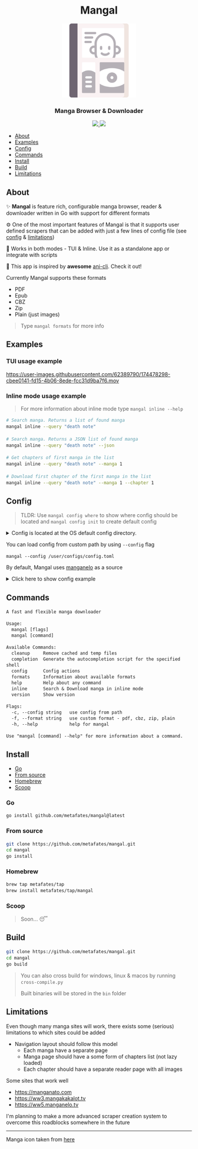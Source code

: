 <h1 align="center">Mangal</h1>
<p align="center">
    <img width="200" src="assets/manga.png" alt="logo">
</p>

<h3 align="center">Manga Browser & Downloader</h3>

<p align="center">
  <a href="https://goreportcard.com/report/github.com/metafates/mangal">
    <img src="https://goreportcard.com/badge/github.com/metafates/mangal">
  </a>

  <a href="https://opensource.org/licenses/MIT">
    <img src="https://img.shields.io/badge/License-MIT-yellow.svg">
  </a>
</p>


- [About](#about)
- [Examples](#examples)
- [Config](#config)
- [Commands](#commands)
- [Install](#install)
- [Build](#build)
- [Limitations](#limitations)

## About

✨ __Mangal__ is feature rich, configurable manga browser, reader & downloader
written in Go with support for different formats

⚙️ One of the most important features of Mangal is that it supports user defined scrapers
that can be added with just a few lines of config file (see [config](#config) & [limitations](#limitations))

🦎 Works in both modes - TUI & Inline. Use it as a standalone app or integrate with scripts


🍿 This app is inspired by __awesome__ [ani-cli](https://github.com/pystardust/ani-cli). Check it out!

Currently Mangal supports these formats
- PDF
- Epub
- CBZ
- Zip
- Plain (just images)

> Type `mangal formats` for more info

## Examples

### TUI usage example

https://user-images.githubusercontent.com/62389790/174478298-cbee0141-fd15-4b06-8ede-fcc31d9ba7f6.mov

### Inline mode usage example

> For more information about inline mode type `mangal inline --help`

```bash
# Search manga. Returns a list of found manga
mangal inline --query "death note"

# Search manga. Returns a JSON list of found manga
mangal inline --query "death note" --json

# Get chapters of first manga in the list
mangal inline --query "death note" --manga 1

# Download first chapter of the first manga in the list
mangal inline --query "death note" --manga 1 --chapter 1
```

## Config

> TLDR: Use `mangal config where` to show where config should be located
> and `mangal config init` to create default config


<details>
<summary>
Config is located at the OS default config directory.
</summary>

- __Unix__ - `$XDG_CONFIG_HOME/mangal/config.toml` if `$XDG_CONFIG_HOME` exists, else `$HOME/.config/mangal/config.toml`
- __Darwin__ (macOS) - `$HOME/Library/Application\ Support/mangal/config.toml`
- __Windows__ - `%AppData%\mangal\config.toml`
</details>


You can load config from custom path by using `--config` flag

`mangal --config /user/configs/config.toml`

By default, Mangal uses [manganelo](https://ww5.manganelo.tv) as a source

<details>
<summary>Click here to show config example</summary>

```toml
# Which sources to use. You can use several sources, it won't affect perfomance'
use = ['manganelo']

# Available options: pdf, epub, cbz, zip, plain (just images)
format = "pdf"

# If false, then OS default pdf reader will be used
use_custom_reader = false
custom_reader = "zathura"

# Custom download path, can be either relative (to the current directory) or absolute
download_path = '.'

# Add images to cache
# If set to true mangal could crash when trying to redownload something really quickly
# Usually happens on slow machines
cache_images = false

[ui]
# Fullscreen mode
fullscreen = true

# Input prompt icon
prompt = ">"

# Input placeholder
placeholder = "What shall we look for?"

# Selected chapter mark
mark = "▼"

# Search window title
title = "Mangal"

[sources]
[sources.manganelo]
# Base url
base = 'https://ww5.manganelo.tv'

# Search endpoint. Put %s where the query should be
search = 'https://ww5.manganelo.tv/search/%s'

# Selector of entry anchor (<a></a>) on search page
manga_anchor = '.search-story-item a.item-title'

# Selector of entry title on search page
manga_title = '.search-story-item a.item-title'

# Manga chapters anchors selector
chapter_anchor = 'li.a-h a.chapter-name'

# Manga chapters titles selector
chapter_title = 'li.a-h a.chapter-name'

# Reader page images selector
reader_page = '.container-chapter-reader img'

# Random delay between requests
random_delay_ms = 500 # ms

# Are chapters listed in reversed order on that source?
# reversed order -> from newest chapter to oldest
reversed_chapters_order = true
```
</details>

## Commands

```
A fast and flexible manga downloader

Usage:
  mangal [flags]
  mangal [command]

Available Commands:
  cleanup     Remove cached and temp files
  completion  Generate the autocompletion script for the specified shell
  config      Config actions
  formats     Information about available formats
  help        Help about any command
  inline      Search & Download manga in inline mode
  version     Show version

Flags:
  -c, --config string   use config from path
  -f, --format string   use custom format - pdf, cbz, zip, plain
  -h, --help            help for mangal

Use "mangal [command] --help" for more information about a command.
```

## Install

- [Go](#go)
- [From source](#from-source)
- [Homebrew](#homebrew)
- [Scoop](#scoop)


### Go
```bash
go install github.com/metafates/mangal@latest
```

### From source
```bash
git clone https://github.com/metafates/mangal.git
cd mangal
go install
```

### Homebrew

```bash
brew tap metafates/tap
brew install metafates/tap/mangal
```

### Scoop
> Soon... 😴



## Build

```bash
git clone https://github.com/metafates/mangal.git
cd mangal
go build
```

> You can also cross build for windows, linux & macos
> by running `cross-compile.py`
> 
> Built binaries will be stored in the `bin` folder

## Limitations

Even though many manga sites will work,
there exists some (serious) limitations to which sites could be added

- Navigation layout should follow this model
    - Each manga have a separate page
    - Manga page should have a some form of chapters list (not lazy loaded)
    - Each chapter should have a separate reader page with all images


Some sites that work well

- https://manganato.com
- https://ww3.mangakakalot.tv
- https://ww5.manganelo.tv


I'm planning to make a more advanced scraper creation system
to overcome this roadblocks somewhere in the future

---

Manga icon taken from [here](https://www.flaticon.com/free-icons/manga)
